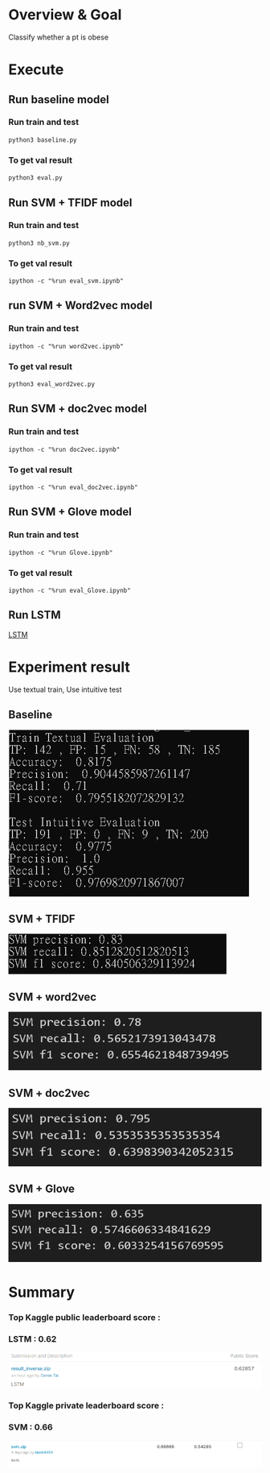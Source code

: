 # Overview & Goal
Classify whether a pt is obese
# Execute
## Run baseline model
### Run train and test
	python3 baseline.py
### To get val result
	python3 eval.py	
## Run SVM + TFIDF model
### Run train and test
	python3 nb_svm.py
### To get val result
	ipython -c "%run eval_svm.ipynb"
## run SVM + Word2vec model
### Run train and test
	ipython -c "%run word2vec.ipynb"
### To get val result
	python3 eval_word2vec.py
## Run SVM + doc2vec model
### Run train and test
	ipython -c "%run doc2vec.ipynb"
### To get val result
	ipython -c "%run eval_doc2vec.ipynb"
## Run SVM + Glove model
### Run train and test
	ipython -c "%run Glove.ipynb"
### To get val result
	ipython -c "%run eval_Glove.ipynb"
## Run LSTM
[LSTM](https://github.com/nomiaro/DigitalMedicine_Case1/blob/master/LSTM/README.md)
# Experiment result
Use textual train, Use intuitive test
## Baseline
![image](https://github.com/franktseng0718/DigitalMedicine_Case1/blob/master/baseline/baseline_result.PNG)
## SVM + TFIDF
![image](https://github.com/franktseng0718/DigitalMedicine_Case1/blob/master/nb_svm/SVM_result.PNG)
## SVM + word2vec
![image](https://github.com/franktseng0718/DigitalMedicine_Case1/blob/master/word2vec/Word2vec_result.PNG)
## SVM + doc2vec
![image](https://github.com/franktseng0718/DigitalMedicine_Case1/blob/master/doc2vec/doc2vec_result.PNG)
## SVM + Glove
![image](https://github.com/franktseng0718/DigitalMedicine_Case1/blob/master/Glove/Glove_result.PNG)
# Summary
### Top Kaggle public leaderboard score :
### LSTM : 0.62
![image](https://github.com/nomiaro/DigitalMedicine_Case1/blob/master/LSTM/Experiment_Result.png)
### Top Kaggle private leaderboard score :
### SVM : 0.66
![image](https://github.com/franktseng0718/DigitalMedicine_Case1/blob/master/nb_svm/SVM_Kaggle_result.PNG)
